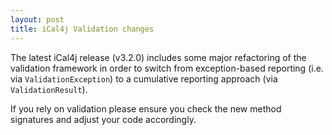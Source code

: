 ```yaml
---
layout: post
title: iCal4j Validation changes
---
```


The latest iCal4j release (v3.2.0) includes some major refactoring of the validation framework in order
to switch from exception-based reporting (i.e. via `ValidationException`) to a cumulative reporting approach
(via `ValidationResult`).

If you rely on validation please ensure you check the new method signatures and adjust your code accordingly.

[3.2.0]: (https://ical4j.github.io/docs/ical4j/api/)
